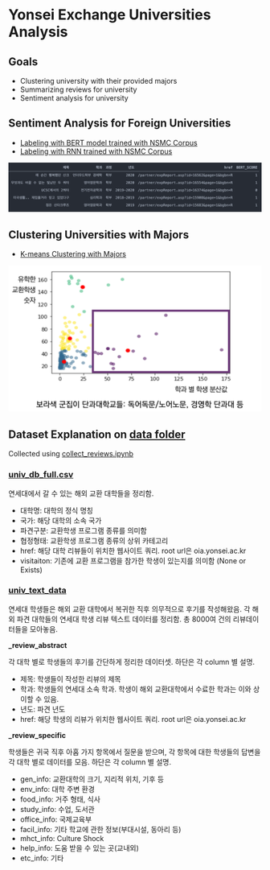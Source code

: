 # Yonsei Exchange Universities Analysis



## Goals

* Clustering university with their provided majors
* Summarizing reviews for university
* Sentiment analysis for university

## Sentiment Analysis for Foreign Universities

* [Labeling with BERT model trained with NSMC Corpus](./analyze_BERT_nsmc_corpus.ipynb)
* [Labeling with RNN trained with NSMC Corpus](./analyze_RNN.ipynb)

![bert-labeled](./img/bert-labeled.png)

## Clustering Universities with Majors

* [K-means Clustering with Majors](./cluster_departments.ipynb)

![bert-labeled](./img/k-means.png)

## Dataset Explanation on [data folder](./data)

Collected using [collect_reviews.ipynb](./collect_reviews.ipynb)

### [univ_db_full.csv](./data/univ_db_full.csv)

연세대에서 갈 수 있는 해외 교환 대학들을 정리함.

* 대학명: 대학의 정식 명칭
* 국가: 해당 대학의 소속 국가
* 파견구분: 교환학생 프로그램 종류를 의미함
* 협정형태: 교환학생 프로그램 종류의 상위 카테고리
* href: 해당 대학 리뷰들이 위치한 웹사이트 쿼리. root url은 oia.yonsei.ac.kr
* visitaiton: 기존에 교환 프로그램을 참가한 학생이 있는지를 의미함 (None or Exists)

### [univ_text_data](./data/univ_text_data)

연세대 학생들은 해외 교환 대학에서 복귀한 직후 의무적으로 후기를 작성해왔음. 각 해외 파견 대학들의 연세대 학생 리뷰 텍스트 데이터를 정리함. 총 8000여 건의 리뷰데이터들을 모아놓음. 

**_review_abstract**

각 대학 별로 학생들의 후기를 간단하게 정리한 데이터셋. 하단은 각 column 별 설명.

* 제목: 학생들이 작성한 리뷰의 제목
* 학과: 학생들의 연세대 소속 학과. 학생이 해외 교환대학에서 수료한 학과는 이와 상이할 수 있음.
* 년도: 파견 년도
* href: 해당 학생의 리뷰가 위치한 웹사이트 쿼리. root url은 oia.yonsei.ac.kr

**_review_specific**

학생들은 귀국 직후 아홉 가지 항목에서 질문을 받으며, 각 항목에 대한 학생들의 답변을 각 대학 별로 데이터를 모음. 하단은 각 column 별 설명.

* gen_info: 교환대학의 크기, 지리적 위치, 기후 등
* env_info: 대학 주변 환경
* food_info: 거주 형태, 식사
* study_info: 수업, 도서관
* office_info: 국제교육부
* facil_info: 기타 학교에 관한 정보(부대시설, 동아리 등)
* mhct_info: Culture Shock
* help_info: 도움 받을 수 있는 곳(교내외)
* etc_info: 기타
